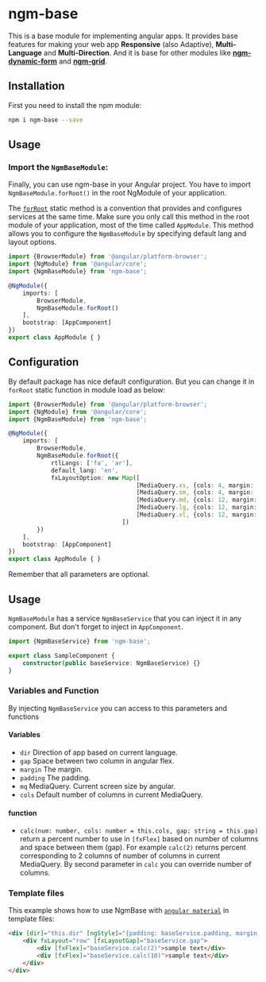 # ngm-base
This is a base module for implementing angular apps.
It provides base features for making your web app **Responsive** (also Adaptive), **Multi-Language** and **Multi-Direction**.
And it is base for other modules like [**ngm-dynamic-form**](https://www.npmjs.com/package/ngm-dynamic-form) and [**ngm-grid**](https://www.npmjs.com/package/ngm-grid).

## Installation
First you need to install the npm module:
```sh
npm i ngm-base --save
```
## Usage
### Import the `NgmBaseModule`:
Finally, you can use ngm-base in your Angular project. You have to import `NgmBaseModule.forRoot()` in the root NgModule of your application.

The [`forRoot`](https://angular.io/api/router/RouterModule#forroot) static method is a convention that provides and configures services at the same time.
Make sure you only call this method in the root module of your application, most of the time called `AppModule`.
This method allows you to configure the `NgmBaseModule` by specifying default lang and layout options.

```ts
import {BrowserModule} from '@angular/platform-browser';
import {NgModule} from '@angular/core';
import {NgmBaseModule} from 'ngm-base';

@NgModule({
    imports: [
        BrowserModule,
        NgmBaseModule.forRoot()
    ],
    bootstrap: [AppComponent]
})
export class AppModule { }
```
## Configuration
By default package has nice default configuration. But you can change it in `forRoot` static function in module load as below:
```ts
import {BrowserModule} from '@angular/platform-browser';
import {NgModule} from '@angular/core';
import {NgmBaseModule} from 'ngm-base';

@NgModule({
    imports: [
        BrowserModule,
        NgmBaseModule.forRoot({
            rtlLangs: ['fa', 'ar'],
            default_lang: 'en',
            fxLayoutOption: new Map([
                                    [MediaQuery.xs, {cols: 4, margin: '5.6%', padding: '5.6%', gap: '6.4%'}],
                                    [MediaQuery.sm, {cols: 4, margin: '5.6%', padding: '5.6%', gap: '6.4%'}],
                                    [MediaQuery.md, {cols: 12, margin: '2.5%', padding: '2.5%', gap: '2.5%'}],
                                    [MediaQuery.lg, {cols: 12, margin: '2.5%', padding: '2.5%', gap: '2.5%'}],
                                    [MediaQuery.xl, {cols: 12, margin: '2.5%', padding: '2.5%', gap: '2.5%'}]
                                ])        
        })
    ],
    bootstrap: [AppComponent]
})
export class AppModule { }
```
Remember that all parameters are optional. 
## Usage
`NgmBaseModule` has a service `NgmBaseService` that you can inject it in any component. But don't forget to inject in `AppComponent`.

```ts
import {NgmBaseService} from 'ngm-base';

export class SampleComponent {
    constructor(public baseService: NgmBaseService) {}
}
```
### Variables and Function
By injecting `NgmBaseService` you can access to this parameters and functions
#### Variables
* `dir` Direction of app based on current language.
* `gap` Space between two column in angular flex.
* `margin` The margin.
* `padding` The padding.
* `mq` MediaQuery. Current screen size by angular.
* `cols` Default number of columns in current MediaQuery.
#### function
* `calc(num: number, cols: number = this.cols, gap: string = this.gap)`
return a percent number to use in `[fxFlex]` based on number of columns and space between them (gap).
For example `calc(2)` returns percent corresponding to 2 columns of number of columns in current MediaQuery.
By second parameter in `calc` you can override number of columns.

### Template files
This example shows how to use NgmBase with [`angular material`](https://material.angular.io/) in template files:
```html
<div [dir]="this.dir" [ngStyle]="{padding: baseService.padding, margin: baseService.margin}">
    <div fxLayout="row" [fxLayoutGap]="baseService.gap">
        <div [fxFlex]="baseService.calc(2)">sample text</div>
        <div [fxFlex]="baseService.calc(10)">sample text</div>
    </div>
</div>
```